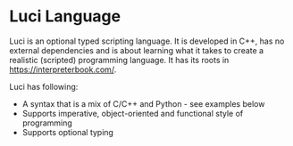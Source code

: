 # Luci Language

Luci is an optional typed scripting language.  It is developed in C++, has no external dependencies and is about learning what it takes to create a realistic (scripted) programming language.  It has its roots in https://interpreterbook.com/.

Luci has following:
* A syntax that is a mix of C/C++ and Python - see examples below
* Supports imperative, object-oriented and functional style of programming
* Supports optional typing






